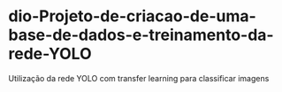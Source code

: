 # dio-Projeto-de-criacao-de-uma-base-de-dados-e-treinamento-da-rede-YOLO
Utilização da rede YOLO com transfer learning para classificar imagens
